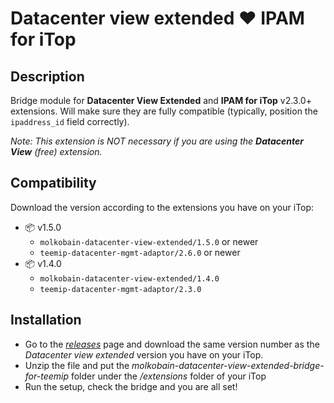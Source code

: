 # Datacenter view extended ❤ IPAM for iTop

## Description
Bridge module for **Datacenter View Extended** and **IPAM for iTop** v2.3.0+ extensions. Will make sure they are fully compatible (typically, position the `ipaddress_id` field correctly).

_Note: This extension is NOT necessary if you are using the **Datacenter View** (free) extension._

## Compatibility
Download the version according to the extensions you have on your iTop:

* 📦 v1.5.0
    * `molkobain-datacenter-view-extended/1.5.0` or newer
    * `teemip-datacenter-mgmt-adaptor/2.6.0` or newer
* 📦 v1.4.0
    * `molkobain-datacenter-view-extended/1.4.0`
    * `teemip-datacenter-mgmt-adaptor/2.3.0`

## Installation
* Go to the _[releases](https://github.com/Molkobain/itop-datacenter-view-extended-bridge-for-teemip/releases)_ page and download the same version number as the _Datacenter view extended_ version you have on your iTop.
* Unzip the file and put the _molkobain-datacenter-view-extended-bridge-for-teemip_ folder under the _/extensions_ folder of your iTop
* Run the setup, check the bridge and you are all set!
